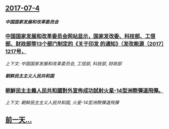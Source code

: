 ## [2017-07-4](/news/2017/07/4/index.md)

##### 中国国家发展和改革委员会
### [中国国家发展和改革委员会网站显示，国家发改委、科技部、工信部、财政部等13个部门制定的《关于印发 的通知》（发改能源〔2017〕1217号，](/news/2017/07/4/中国国家发展和改革委员会网站显示-国家发改委-科技部-工信部-财政部等13个部门制定的-关于印发-的通知-发改能源-2.md)
_上下文: 中国国家发展和改革委员会, 工信部, 科技部, 财政部_

##### 朝鲜民主主义人民共和国
### [朝鮮民主主義人民共和國對外宣佈成功試射火星-14型洲際彈道飛彈。 ](/news/2017/07/4/朝鮮民主主義人民共和國對外宣佈成功試射火星-14型洲際彈道飛彈.md)
_上下文: 朝鲜民主主义人民共和国, 火星-14型洲際彈道飛彈_

## [前一天...](/news/2017/07/1/index.md)

